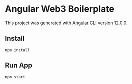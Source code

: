 # Angular Web3 Boilerplate

This project was generated with [Angular CLI](https://github.com/angular/angular-cli) version 12.0.0.

## Install
 
```shell
npm install
```

## Run App
```shell
npm start
```
